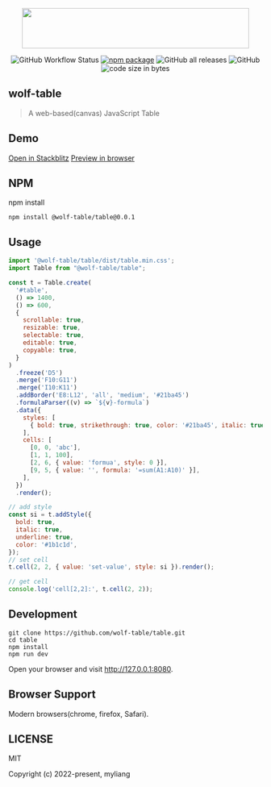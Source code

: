 <p align="center">
  <a href="https://github.com/wolf-table/table">
    <img src="https://raw.githubusercontent.com/wolf-table/table/main/logo.svg" height="80px" width="450px"/>
  </a>
</p>
<p align="center">
  <img src="https://img.shields.io/github/actions/workflow/status/wolf-table/table/npm-publish-github-packages.yml" alt="GitHub Workflow Status">
  <a href="https://www.npmjs.org/package/@wolf-table/table"><img src="https://img.shields.io/npm/v/@wolf-table/table.svg" alt="npm package"></a>
  <img src="https://img.shields.io/github/downloads/wolf-table/table/total" alt="GitHub all releases">
  <img src="https://img.shields.io/github/license/wolf-table/table" alt="GitHub">
  <img src="https://img.shields.io/github/languages/code-size/wolf-table/table" alt=" code size in bytes">
</p>

## wolf-table
> A web-based(canvas) JavaScript Table

## Demo
<a href="https://stackblitz.com/edit/wolf-table-prnhfa?file=index.ts">Open in Stackblitz</a>
<a href="https://wolf-table-prnhfa.stackblitz.io">Preview in browser</a>

## NPM
npm install
```shell
npm install @wolf-table/table@0.0.1
```
## Usage
```javascript
import '@wolf-table/table/dist/table.min.css';
import Table from "@wolf-table/table";

const t = Table.create(
  '#table',
  () => 1400,
  () => 600,
  {
    scrollable: true,
    resizable: true,
    selectable: true,
    editable: true,
    copyable: true,
  }
)
  .freeze('D5')
  .merge('F10:G11')
  .merge('I10:K11')
  .addBorder('E8:L12', 'all', 'medium', '#21ba45')
  .formulaParser((v) => `${v}-formula`)
  .data({
    styles: [
      { bold: true, strikethrough: true, color: '#21ba45', italic: true, align: 'center', fontSize: 12 },
    ],
    cells: [
      [0, 0, 'abc'],
      [1, 1, 100],
      [2, 6, { value: 'formua', style: 0 }],
      [9, 5, { value: '', formula: '=sum(A1:A10)' }],
    ],
  })
  .render();

// add style
const si = t.addStyle({
  bold: true,
  italic: true,
  underline: true,
  color: '#1b1c1d',
});
// set cell
t.cell(2, 2, { value: 'set-value', style: si }).render();

// get cell
console.log('cell[2,2]:', t.cell(2, 2));
```

## Development

```shell
git clone https://github.com/wolf-table/table.git
cd table
npm install
npm run dev
```

Open your browser and visit http://127.0.0.1:8080.

## Browser Support

Modern browsers(chrome, firefox, Safari).

## LICENSE

MIT

Copyright (c) 2022-present, myliang

